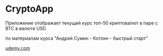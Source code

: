 # CryptoApp

Приложение отображает текущий курс топ-50 криптовалют в паре с BTC в валюте USD

по материалам курса "Андрей Сумин - Котлин - быстрый старт"

[udemy.com](https://www.udemy.com/course/kotlin_sumin/)
